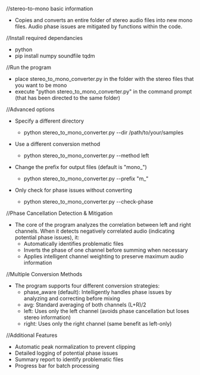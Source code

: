 //stereo-to-mono basic information
- Copies and converts an entire folder of stereo audio files into new mono files. Audio phase issues are mitigated by functions within the code.

//Install required dependancies
- python
- pip install numpy soundfile tqdm

//Run the program
- place stereo_to_mono_converter.py in the folder with the stereo files that you want to be mono
- execute "python stereo_to_mono_converter.py" in the command prompt (that has been directed to the same folder)

//Advanced options
- Specify a different directory
  - python stereo_to_mono_converter.py --dir /path/to/your/samples

- Use a different conversion method
  - python stereo_to_mono_converter.py --method left

- Change the prefix for output files (default is "mono_")
  - python stereo_to_mono_converter.py --prefix "m_"

- Only check for phase issues without converting
  - python stereo_to_mono_converter.py --check-phase
  
//Phase Cancellation Detection & Mitigation
- The core of the program analyzes the correlation between left and right channels. When it detects negatively correlated audio (indicating potential phase issues), it:
  - Automatically identifies problematic files
  - Inverts the phase of one channel before summing when necessary
  - Applies intelligent channel weighting to preserve maximum audio information

//Multiple Conversion Methods
- The program supports four different conversion strategies:
  - phase_aware (default): Intelligently handles phase issues by analyzing and correcting before mixing
  - avg: Standard averaging of both channels (L+R)/2
  - left: Uses only the left channel (avoids phase cancellation but loses stereo information)
  - right: Uses only the right channel (same benefit as left-only)

//Additional Features
- Automatic peak normalization to prevent clipping
- Detailed logging of potential phase issues
- Summary report to identify problematic files
- Progress bar for batch processing
